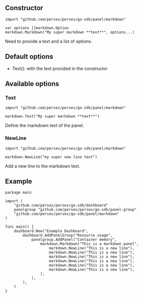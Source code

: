 ## Constructor

```golang
import "github.com/perses/perses/go-sdk/panel/markdown"

var options []markdown.Option
markdown.Markdown("My super markdown **text**", options...)
```

Need to provide a text and a list of options.

## Default options

- Text(): with the text provided in the constructor

## Available options

### Text

```golang
import "github.com/perses/perses/go-sdk/panel/markdown" 

markdown.Text("My super markdown **text**")
```

Define the markdown text of the panel.

### NewLine

```golang
import "github.com/perses/perses/go-sdk/panel/markdown" 

markdown.NewLine("my super new line text")
```

Add a new line to the markdown text.

## Example

```golang
package main

import (
	"github.com/perses/perses/go-sdk/dashboard"
	panelgroup "github.com/perses/perses/go-sdk/panel-group"
	"github.com/perses/perses/go-sdk/panel/markdown"
)

func main() {
	dashboard.New("Example Dashboard",
		dashboard.AddPanelGroup("Resource usage",
			panelgroup.AddPanel("Container memory",
				markdown.Markdown("This is a markdown panel",
					markdown.NewLine("This is a new line"),
					markdown.NewLine("This is a new line"),
					markdown.NewLine("This is a new line"),
					markdown.NewLine("This is a new line"),
					markdown.NewLine("This is a new line"),
					markdown.NewLine("This is a new line"),
				),
			),
		),
	)
}
```